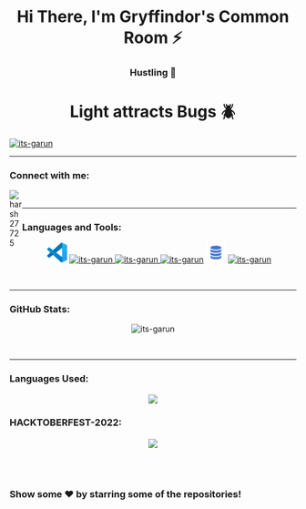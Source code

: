 <h1 align="center"> Hi There, I'm Gryffindor's Common Room ⚡</h1>
<h3 align="center">Hustling 💫</h3>
<h1 align="center">Light attracts Bugs 🪲</h1>
<p align="left"> <a href="https://github.com/its-garun"> <img src="https://komarev.com/ghpvc/?username=its-garun" alt="its-garun" /> </a>
</p>


---
<h3>Connect with me:</h3>

<a href="mailto:@gogryffindor007@gmail.com"><img align="left" alt="harsh27725" width="22px" src="https://simpleicons.org/icons/gmail.svg" /></a>
<br />

---
<h3>Languages and Tools:</h3>

<link rel="stylesheet" href="https://cdn.jsdelivr.net/gh/konpa/devicon@master/devicon.min.css">

<i class="devicon-react-original colored"></i>
<p align="center">
<a href="#"> <img src="https://raw.githubusercontent.com/github/explore/80688e429a7d4ef2fca1e82350fe8e3517d3494d/topics/visual-studio-code/visual-studio-code.png" alt="its-garun" height="35" width="35" /></a>
<a href="#"><img src="https://cdn.iconscout.com/icon/free/png-64/html-2752158-2284975.png" alt="its-garun" height="35" width="35" /> </a>
<a href="#"><img src="https://cdn.iconscout.com/icon/free/png-64/css-131-722685.png" alt="its-garun" height="35" width="35"  /> </a>
<a href="#"> <img src="https://cdn.iconscout.com/icon/free/png-64/react-4-1175110.png" alt="its-garun" height="35" width="35" /></a>
<a href="#"><img src="https://raw.githubusercontent.com/github/explore/80688e429a7d4ef2fca1e82350fe8e3517d3494d/topics/sql/sql.png" alt="its-garun" height="35" width="35" /></a>
<a href="#"> <img src="https://cdn.iconscout.com/icon/free/png-64/c-4-226082.png" alt="its-garun" height="35" width="35" /></a>

</p>
<br />

---
<h3>GitHub Stats:</h3>
<p align="center"> <img src="https://github-readme-stats.vercel.app/api?username=its-garun&show_icons=true" alt="its-garun" /> </p>

<br />

---
<h3>Languages Used:</h3>
<p align="center">
<img align="center" src="https://github-readme-stats.vercel.app/api/top-langs/?username=its-hrs&layout=compact&theme=light&hide_langs_below=1" />
</p>

<h3><b>HACKTOBERFEST-2022:</b></h3>
<p align="center">
<img align="center" src="https://holopin.me/its_garun" />
</p>
<br /><br />


<h3>Show some ❤️ by starring some of the repositories!</h3>
